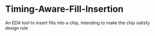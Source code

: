 # Timing-Aware-Fill-Insertion
An EDA tool to insert fills into a chip, intending to make the chip satisfy design rule
